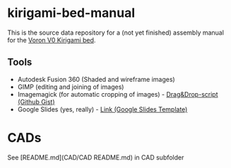 # kirigami-bed-manual

This is the source data repository for a (not yet finished) assembly manual for the [Voron V0 Kirigami bed](https://github.com/christophmuellerorg/voron_0_kirigami_bed).

## Tools
* Autodesk Fusion 360 (Shaded and wireframe images)
* GIMP (editing and joining of images)
* Imagemagick (for automatic cropping of images) - [Drag&Drop-script (Github Gist)](https://gist.github.com/Kagee/bf2a226dd93ce9f606c6e7832fe188e3)
* Google Slides (yes, really) - [Link (Google Slides Template)](https://docs.google.com/presentation/d/1pmqJNl_5oPr7llVEg32YjIzOz8KS_hGxE1-wYMvLugQ/edit#slide=id.p)

# CADs
See [README.md](CAD/CAD README.md) in CAD subfolder
